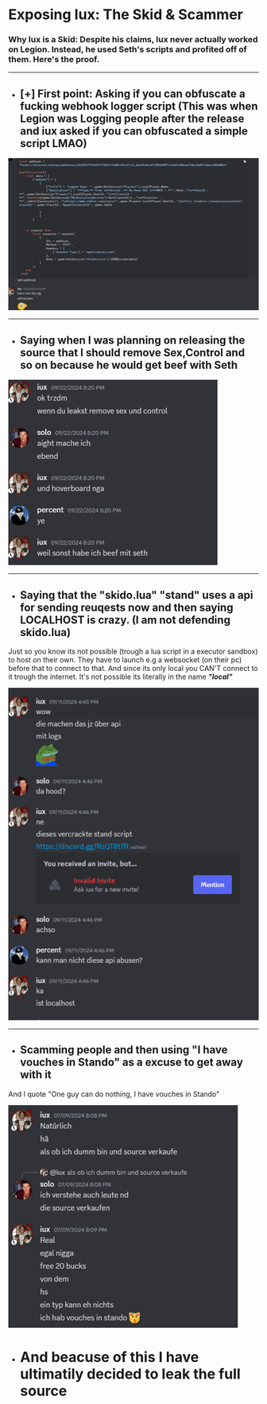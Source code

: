 # Exposing Iux: The Skid & Scammer
### Why Iux is a Skid: Despite his claims, Iux never actually worked on Legion. Instead, he used Seth's scripts and profited off of them. Here's the proof.

---
- ## [+] First point: Asking if you can obfuscate a fucking webhook logger script  (This was when Legion was Logging people after the release and iux asked if you can obfuscated a simple script LMAO)


![alt Text](https://raw.githubusercontent.com/skbiditoiletrizz327/iux-the-skid/refs/heads/main/images/Webhhok_s.png)

---

- ## Saying when I was planning on releasing the source that I should remove Sex,Control and so on because he would get beef with **Seth**

![alt Text](https://raw.githubusercontent.com/skbiditoiletrizz327/iux-the-skid/refs/heads/main/images/Remove_s.png)

---

- ## Saying that the "skido.lua" "stand" uses a api for sending reuqests now and then saying LOCALHOST is crazy. (I am not defending skido.lua)
Just so you know its not possible (trough a lua script in a executor sandbox) to host on their own. They have to launch e.g a websocket (on their pc) before that to connect to that. And since its only local you CAN'T connect to it trough the internet. It's not possible its literally in the name _**"local"**_

![alt Text](https://raw.githubusercontent.com/skbiditoiletrizz327/iux-the-skid/refs/heads/main/images/LocalHost_s.png)

---

- ## Scamming people and then using "I have vouches in Stando" as a excuse to get away with it
And I quote "One guy can do nothing, I have vouches in Stando"

![alt Text](https://raw.githubusercontent.com/skbiditoiletrizz327/iux-the-skid/refs/heads/main/images/Scamming_s.png)

- # And beacuse of this I have ultimatily decided to leak the full source 
